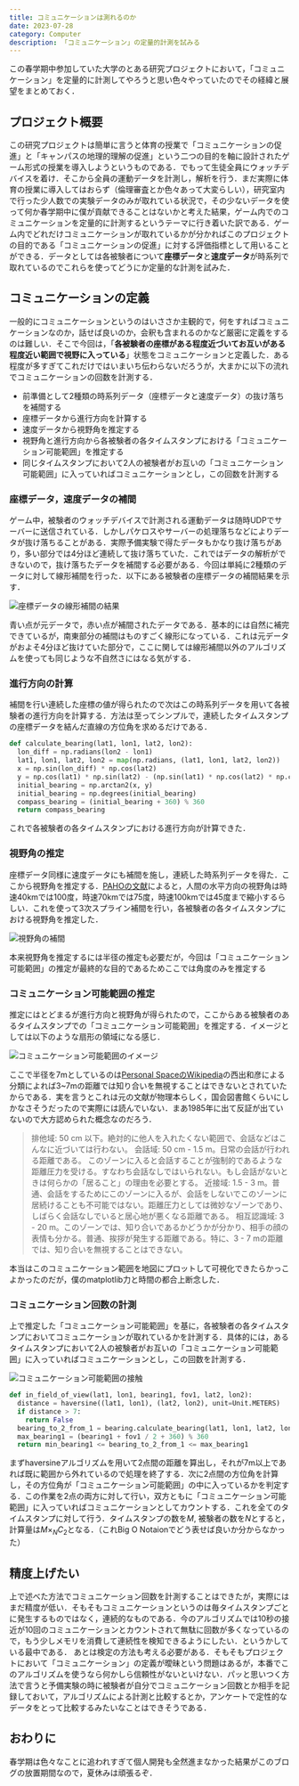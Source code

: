 ```yaml
---
title: コミュニケーションは測れるのか
date: 2023-07-28
category: Computer
description: 「コミュニケーション」の定量的計測を試みる
---
```


この春学期中参加していた大学のとある研究プロジェクトにおいて，「コミュニケーション」を定量的に計測してやろうと思い色々やっていたのでその経緯と展望をまとめておく．

## プロジェクト概要
この研究プロジェクトは簡単に言うと体育の授業で「コミュニケーションの促進」と「キャンパスの地理的理解の促進」という二つの目的を軸に設計されたゲーム形式の授業を導入しようというものである．でもって生徒全員にウォッチデバイスを着け．そこから全員の運動データを計測し，解析を行う．まだ実際に体育の授業に導入してはおらず（倫理審査とか色々あって大変らしい），研究室内で行った少人数での実験データのみが取れている状況で，その少ないデータを使って何か春学期中に僕が貢献できることはないかと考えた結果，ゲーム内でのコミュニケーションを定量的に計測するというテーマに行き着いた訳である．ゲーム内でどれだけコミュニケーションが取れているかが分かればこのプロジェクトの目的である「コミュニケーションの促進」に対する評価指標として用いることができる．データとしては各被験者について**座標データ**と**速度データ**が時系列で取れているのでこれらを使ってどうにか定量的な計測を試みた．

## コミュニケーションの定義
一般的にコミュニケーションというのはいささか主観的で，何をすればコミュニケーションなのか，話せば良いのか，会釈も含まれるのかなど厳密に定義をするのは難しい．そこで今回は，「**各被験者の座標がある程度近づいてお互いがある程度近い範囲で視野に入っている**」状態をコミュニケーションと定義した．ある程度が多すぎてこれだけではいまいち伝わらないだろうが，大まかに以下の流れでコミュニケーションの回数を計測する．

- 前準備として2種類の時系列データ（座標データと速度データ）の抜け落ちを補間する
- 座標データから進行方向を計算する
- 速度データから視野角を推定する
- 視野角と進行方向から各被験者の各タイムスタンプにおける「コミュニケーション可能範囲」を推定する
- 同じタイムスタンプにおいて2人の被験者がお互いの「コミュニケーション可能範囲」に入っていればコミュニケーションとし，この回数を計測する

### 座標データ，速度データの補間
ゲーム中，被験者のウォッチデバイスで計測される運動データは随時UDPでサーバーに送信されている．しかしパケロスやサーバーの処理落ちなどによりデータが抜け落ちることがある．実際予備実験で得たデータもかなり抜け落ちがあり，多い部分では4分ほど連続して抜け落ちていた．これではデータの解析ができないので，抜け落ちたデータを補間する必要がある．今回は単純に2種類のデータに対して線形補間を行った．以下にある被験者の座標データの補間結果を示す．

![座標データの線形補間の結果](/media/newplot.webp)

青い点が元データで，赤い点が補間されたデータである．基本的には自然に補完できているが，南東部分の補間はものすごく線形になっている．これは元データがおよそ4分ほど抜けていた部分で，ここに関しては線形補間以外のアルゴリズムを使っても同じような不自然さにはなる気がする．

### 進行方向の計算
補間を行い連続した座標の値が得られたので次はこの時系列データを用いて各被験者の進行方向を計算する．方法は至ってシンプルで，連続したタイムスタンプの座標データを結んだ直線の方位角を求めるだけである．

```python
def calculate_bearing(lat1, lon1, lat2, lon2):
  lon_diff = np.radians(lon2 - lon1)
  lat1, lon1, lat2, lon2 = map(np.radians, (lat1, lon1, lat2, lon2))
  x = np.sin(lon_diff) * np.cos(lat2)
  y = np.cos(lat1) * np.sin(lat2) - (np.sin(lat1) * np.cos(lat2) * np.cos(lon_diff))
  initial_bearing = np.arctan2(x, y)
  initial_bearing = np.degrees(initial_bearing)
  compass_bearing = (initial_bearing + 360) % 360
  return compass_bearing
```

これで各被験者の各タイムスタンプにおける進行方向が計算できた．

### 視野角の推定
座標データ同様に速度データにも補間を施し，連続した時系列データを得た．ここから視野角を推定する．[PAHOの文献](https://www.paho.org/sites/default/files/2018-SpeedRoadCrashes_ENGLISH_FINAL.pdf)によると，人間の水平方向の視野角は時速40kmでは100度，時速70kmでは75度，時速100kmでは45度まで縮小するらしい．これを使って3次スプライン補間を行い，各被験者の各タイムスタンプにおける視野角を推定した．

![視野角の補間](/media/fov_inferred_from_speed.webp)

本来視野角を推定するには半径の推定も必要だが，今回は「コミュニケーション可能範囲」の推定が最終的な目的であるためここでは角度のみを推定する

### コミュニケーション可能範囲の推定
推定にはとどまるが進行方向と視野角が得られたので，ここからある被験者のあるタイムスタンプでの「コミュニケーション可能範囲」を推定する．イメージとしては以下のような扇形の領域になる感じ．

![コミュニケーション可能範囲のイメージ](/media/com.webp)

ここで半径を7mとしているのは[Personal SpaceのWikipedia](https://ja.wikipedia.org/wiki/%E3%83%91%E3%83%BC%E3%82%BD%E3%83%8A%E3%83%AB%E3%82%B9%E3%83%9A%E3%83%BC%E3%82%B9)の西出和彦による分類によれば3~7mの距離では知り合いを無視することはできないとされていたからである．実を言うとこれは元の文献が物理本らしく，国会図書館くらいにしかなさそうだったので実際には読んでいない．まあ1985年に出て反証が出ていないので大方認められた概念なのだろう．
>排他域: 50 cm 以下。絶対的に他人を入れたくない範囲で、会話などはこんなに近づいては行わない。
会話域: 50 cm - 1.5 m。日常の会話が行われる距離である。 このゾーンに入ると会話することが強制的であるような距離圧力を受ける。すなわち会話なしではいられない。もし会話がないときは何らかの「居ること」の理由を必要とする。
近接域: 1.5 - 3 m。普通、会話をするためにこのゾーンに入るが、会話をしないでこのゾーンに居続けることも不可能ではない。距離圧力としては微妙なゾーンであり、しばらく会話なしでいると居心地が悪くなる距離である。
相互認識域: 3 - 20 m。このゾーンでは、知り合いであるかどうかが分かり、相手の顔の表情も分かる。普通、挨拶が発生する距離である。特に、3 - 7 mの距離では、知り合いを無視することはできない。

本当はこのコミュニケーション範囲を地図にプロットして可視化できたらかっこよかったのだが，僕のmatplotlib力と時間の都合上断念した．

### コミュニケーション回数の計測
上で推定した「コミュニケーション可能範囲」を基に，各被験者の各タイムスタンプにおいてコミュニケーションが取れているかを計測する．具体的には，あるタイムスタンプにおいて2人の被験者がお互いの「コミュニケーション可能範囲」に入っていればコミュニケーションとし，この回数を計測する．

![コミュニケーション可能範囲の接触](/media/com-detection.webp)

```python
def in_field_of_view(lat1, lon1, bearing1, fov1, lat2, lon2):
  distance = haversine((lat1, lon1), (lat2, lon2), unit=Unit.METERS)
  if distance > 7:
    return False
  bearing_to_2_from_1 = bearing.calculate_bearing(lat1, lon1, lat2, lon2)  min_bearing1 = (bearing1 - fov1 / 2 + 360) % 360
  max_bearing1 = (bearing1 + fov1 / 2 + 360) % 360
  return min_bearing1 <= bearing_to_2_from_1 <= max_bearing1
```

まずhaversineアルゴリズムを用いて2点間の距離を算出し，それが7m以上であれば既に範囲から外れているので処理を終了する．次に2点間の方位角を計算し，その方位角が「コミュニケーション可能範囲」の中に入っているかを判定する．この作業を2点の両方に対して行い，双方ともに「コミュニケーション可能範囲」に入っていればコミュニケーションとしてカウントする．これを全てのタイムスタンプに対して行う．タイムスタンプの数を$M$, 被験者の数を$N$とすると，計算量は$M \times _NC_2$となる．（これBig O Notaionでどう表せば良いか分からなかった）

## 精度上げたい
上で述べた方法でコミュニケーション回数を計測することはできたが，実際にはまだ精度が低い．そもそもコミュニケーションというのは毎タイムスタンプごとに発生するものではなく，連続的なものである．今のアルゴリズムでは10秒の接近が10回のコミュニケーションとカウントされて無駄に回数が多くなっているので，もう少しメモリを消費して連続性を検知できるようにしたい．というかしている最中である．
あとは検定の方法も考える必要がある．そもそもプロジェクトにおいて「コミュニケーション」の定義が曖昧という問題はあるが，本番でこのアルゴリズムを使うなら何かしら信頼性がないといけない．パッと思いつく方法で言うと予備実験の時に被験者が自分でコミュニケーション回数とか相手を記録しておいて，アルゴリズムによる計測と比較するとか，アンケートで定性的なデータをとって比較するみたいなことはできそうである．

## おわりに
春学期は色々なことに追われすぎて個人開発も全然進まなかった結果がこのブログの放置期間なので，夏休みは頑張るぞ．
